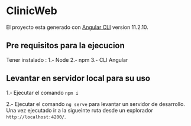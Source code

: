 # ClinicWeb

El proyecto esta generado con [Angular CLI](https://github.com/angular/angular-cli) version 11.2.10.

## Pre requisitos para la ejecucion 

Tener instalado :
 1.- Node
 2.- npm
 3.- CLI Angular
## Levantar en servidor local para su uso 

1.- Ejecutar el comando `npm i`

2.- Ejecutar el comando `ng serve` para levantar un servidor de desarrollo. Una vez ejecutado ir a la sigueinte ruta desde un explorador `http://localhost:4200/`.


